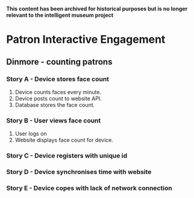 **This content has been archived for historical purposes but is no longer relevant to the intelligent museum project**

# Patron Interactive Engagement

## Dinmore - counting patrons

### Story A - Device stores face count
1. Device counts faces every minute.
2. Device posts count to website API.
3. Database stores the face count.

### Story B - User views face count
1. User logs on
2. Website displays face count for device.

### Story C - Device registers with unique id

### Story D - Device synchronises time with website

### Story E - Device copes with lack of network connection

